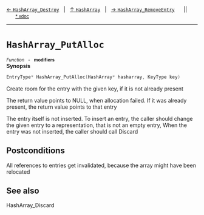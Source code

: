 [&#8592; `HashArray_Destroy`](HTL_hasharray.t.h--hasharray--hasharray_destroy.md)&nbsp;&nbsp;&nbsp;|&nbsp;&nbsp;&nbsp;[&#8593; `HashArray`](HTL_hasharray.t.h--hasharray.md)&nbsp;&nbsp;&nbsp;|&nbsp;&nbsp;&nbsp;[&#8594; `HashArray_RemoveEntry`](HTL_hasharray.t.h--hasharray--hasharray_removeentry.md)&nbsp;&nbsp;&nbsp;&nbsp;&nbsp;&nbsp;||&nbsp;&nbsp;&nbsp;&nbsp;&nbsp;&nbsp;<small>[\* xdoc](../xdoc/HTL_hasharray.t.h.xmd#L89)</small>
***

# `HashArray_PutAlloc`
<small>*Function* &nbsp; - &nbsp; **modifiers**</small>  
**Synopsis**

```cpp
EntryType* HashArray_PutAlloc(HashArray* hasharray, KeyType key)
```

Create room for the entry with the given key, if it is not already present

The return value points to NULL, when allocation failed.
If it was already present, the return value points to that entry

The entry itself is not inserted.
To insert an entry, the caller should change the given entry to a
representation, that is not an empty entry,
When the entry was not inserted, the caller should call Discard


## Postconditions


All references to entries get invalidated, because the array
might have been relocated


## See also

HashArray_Discard


